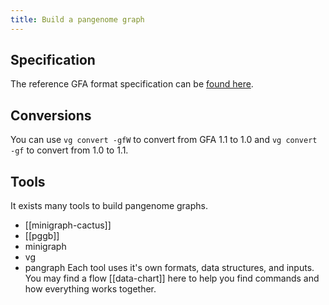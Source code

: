 ```yaml
---
title: Build a pangenome graph
---
```

## Specification

The reference GFA format specification can be [found here](http://gfa-spec.github.io/GFA-spec/).

## Conversions

You can use `vg convert -gfW` to convert from GFA 1.1 to 1.0 and `vg convert -gf` to convert from 1.0 to 1.1.

## Tools

It exists many tools to build pangenome graphs.
+ [[minigraph-cactus]] 
+ [[pggb]]
+ minigraph
+ vg
+ pangraph
Each tool uses it's own formats, data structures, and inputs. You may find a flow [[data-chart]] here to help you find commands and how everything works together.